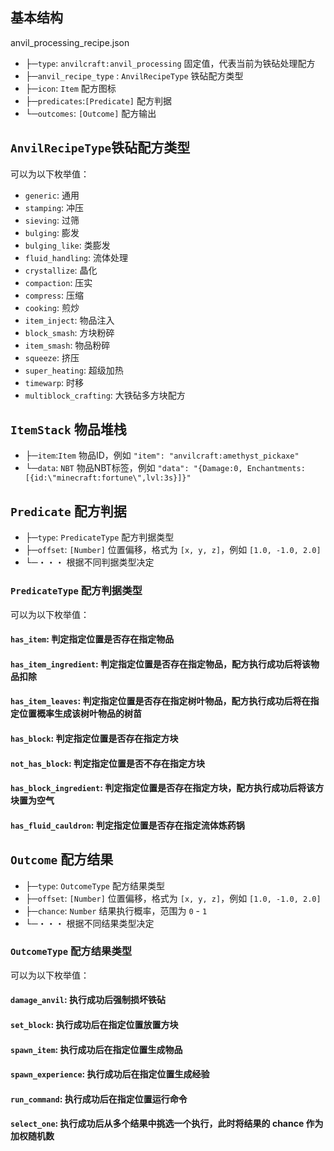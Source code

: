 ## 基本结构

anvil_processing_recipe.json

- ├─`type`: `anvilcraft:anvil_processing` 固定值，代表当前为铁砧处理配方
- ├─`anvil_recipe_type` : `AnvilRecipeType` 铁砧配方类型
- ├─`icon`: `Item` 配方图标
- ├─`predicates`:`[Predicate]` 配方判据
- └─`outcomes`: `[Outcome]` 配方输出

## `AnvilRecipeType`铁砧配方类型

可以为以下枚举值：

- `generic`: 通用
- `stamping`: 冲压
- `sieving`: 过筛
- `bulging`: 膨发
- `bulging_like`: 类膨发
- `fluid_handling`: 流体处理
- `crystallize`: 晶化
- `compaction`: 压实
- `compress`: 压缩
- `cooking`: 煎炒
- `item_inject`: 物品注入
- `block_smash`: 方块粉碎
- `item_smash`: 物品粉碎
- `squeeze`: 挤压
- `super_heating`: 超级加热
- `timewarp`: 时移
- `multiblock_crafting`: 大铁砧多方块配方

## `ItemStack` 物品堆栈

- ├─`item`:`Item` 物品ID，例如 `"item": "anvilcraft:amethyst_pickaxe"`
- └─`data`: `NBT` 物品NBT标签，例如 `"data": "{Damage:0, Enchantments:[{id:\"minecraft:fortune\",lvl:3s}]}"`

## `Predicate` 配方判据

- ├─`type`: `PredicateType` 配方判据类型
- ├─`offset`: `[Number]` 位置偏移，格式为 `[x, y, z]`，例如 `[1.0, -1.0, 2.0]`
- └─・・・ 根据不同判据类型决定

### `PredicateType` 配方判据类型

可以为以下枚举值：

#### `has_item`: 判定指定位置是否存在指定物品

#### `has_item_ingredient`: 判定指定位置是否存在指定物品，配方执行成功后将该物品扣除

#### `has_item_leaves`: 判定指定位置是否存在指定树叶物品，配方执行成功后将在指定位置概率生成该树叶物品的树苗

#### `has_block`: 判定指定位置是否存在指定方块

#### `not_has_block`: 判定指定位置是否不存在指定方块

#### `has_block_ingredient`: 判定指定位置是否存在指定方块，配方执行成功后将该方块置为空气

#### `has_fluid_cauldron`: 判定指定位置是否存在指定流体炼药锅

## `Outcome` 配方结果

- ├─`type`: `OutcomeType` 配方结果类型
- ├─`offset`: `[Number]` 位置偏移，格式为 `[x, y, z]`，例如 `[1.0, -1.0, 2.0]`
- ├─`chance`: `Number` 结果执行概率，范围为 `0` - `1`
- └─・・・ 根据不同结果类型决定

### `OutcomeType` 配方结果类型

可以为以下枚举值：

#### `damage_anvil`: 执行成功后强制损坏铁砧

#### `set_block`: 执行成功后在指定位置放置方块

#### `spawn_item`: 执行成功后在指定位置生成物品

#### `spawn_experience`: 执行成功后在指定位置生成经验

#### `run_command`: 执行成功后在指定位置运行命令

#### `select_one`:  执行成功后从多个结果中挑选一个执行，此时将结果的 chance 作为加权随机数
